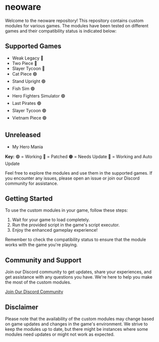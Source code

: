 # neoware

Welcome to the neoware repository! This repository contains custom modules for various games. The modules have been tested on different games and their compatibility status is indicated below:

## Supported Games

- Weak Legacy 🔵
- Two Piece 🔵
- Slayer Tycoon 🔵
- Cat Piece 🟢
- Stand Upright 🟢
- Fish Sim 🟢
- Hero Fighters Simulator 🟢
- Last Pirates 🟢
- Slayer Tycoon 🟢
- Vietnam Piece 🟢
## Unreleased
- My Hero Mania

**Key:**
🟢 = Working
🔴 = Patched
🟠 = Needs Update
🔵 = Working and Auto Update

Feel free to explore the modules and use them in the supported games. If you encounter any issues, please open an issue or join our Discord community for assistance.

## Getting Started

To use the custom modules in your game, follow these steps:

1. Wait for your game to load completely.
2. Run the provided script in the game's script executor.
3. Enjoy the enhanced gameplay experience!

Remember to check the compatibility status to ensure that the module works with the game you're playing.

## Community and Support

Join our Discord community to get updates, share your experiences, and get assistance with any questions you have. We're here to help you make the most of the custom modules.

[Join Our Discord Community](https://discord.gg/mMBVhq4gnZ)

## Disclaimer

Please note that the availability of the custom modules may change based on game updates and changes in the game's environment. We strive to keep the modules up to date, but there might be instances where some modules need updates or might not work as expected.
